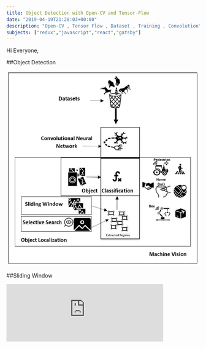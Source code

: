 ```yaml
---
title: Object Detection with Open-CV and Tensor-Flow 
date: "2019-04-19T21:28:03+00:00"
description: "Open-CV , Tensor Flow , Dataset , Training , Convolution"
subjects: ["redux","javascript","react","gatsby"]
---
```



Hi Everyone, 

##Object Detection


![Starting a Blog](./imgmstr.jpg)

 


##Sliding Window


<iframe width="409" height="150" src="https://www.youtube.com/embed/Em37ucxvx74" title="YouTube video player" frameborder="0" allow="accelerometer; autoplay; clipboard-write; encrypted-media; gyroscope; picture-in-picture" allowfullscreen></iframe>



 





